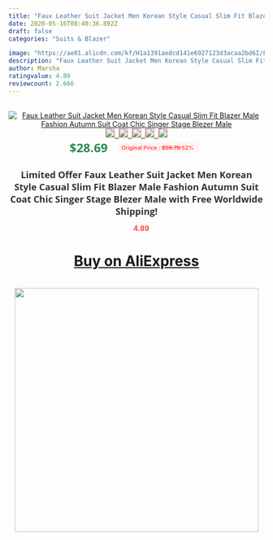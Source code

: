 ```yaml
---
title: "Faux Leather Suit Jacket Men Korean Style Casual Slim Fit Blazer Male Fashion Autumn Suit Coat Chic Singer Stage Blezer Male"
date: 2020-05-16T08:40:36.892Z
draft: false
categories: "Suits & Blazer"

image: "https://ae01.alicdn.com/kf/H1a1391aedcd141e6927123d3acaa2bd6I/Faux-Leather-Suit-Jacket-Men-Korean-Style-Casual-Slim-Fit-Blazer-Male-Fashion-Autumn-Suit-Coat.jpg"
description: "Faux Leather Suit Jacket Men Korean Style Casual Slim Fit Blazer Male Fashion Autumn Suit Coat Chic Singer Stage Blezer Male"
author: Marsha
ratingvalue: 4.89
reviewcount: 2.666
---
```

<br>
<div style="text-align: center;">
<a href="https://s.click.aliexpress.com/e/_AgEFXB" target="_blank" rel="nofollow noopener noreferrer"><img alt="Faux Leather Suit Jacket Men Korean Style Casual Slim Fit Blazer Male Fashion Autumn Suit Coat Chic Singer Stage Blezer Male" class="magnifier-image" src="https://ae01.alicdn.com/kf/H1a1391aedcd141e6927123d3acaa2bd6I/Faux-Leather-Suit-Jacket-Men-Korean-Style-Casual-Slim-Fit-Blazer-Male-Fashion-Autumn-Suit-Coat.jpg_640x640.jpg">
<br>
<img style="border:1px solid salmon" src="https://ae01.alicdn.com/kf/H1a1391aedcd141e6927123d3acaa2bd6I/Faux-Leather-Suit-Jacket-Men-Korean-Style-Casual-Slim-Fit-Blazer-Male-Fashion-Autumn-Suit-Coat.jpg_120x120.jpg">&nbsp;&nbsp;<img style="border:1px solid salmon" src="https://ae01.alicdn.com/kf/H02b01c50245e4f37a6c81d47caca45434/Faux-Leather-Suit-Jacket-Men-Korean-Style-Casual-Slim-Fit-Blazer-Male-Fashion-Autumn-Suit-Coat.jpg_120x120.jpg">&nbsp;&nbsp;<img style="border:1px solid salmon" src="https://ae01.alicdn.com/kf/Hbacbcefcb04d42bf97a6423bd915479ek/Faux-Leather-Suit-Jacket-Men-Korean-Style-Casual-Slim-Fit-Blazer-Male-Fashion-Autumn-Suit-Coat.jpg_120x120.jpg">&nbsp;&nbsp;<img style="border:1px solid salmon" src="https://ae01.alicdn.com/kf/H08848cf49d1d497f8cd06cd3b927c8b2X/Faux-Leather-Suit-Jacket-Men-Korean-Style-Casual-Slim-Fit-Blazer-Male-Fashion-Autumn-Suit-Coat.jpg_120x120.jpg">&nbsp;&nbsp;<img style="border:1px solid salmon" src="https://ae01.alicdn.com/kf/H3b235a49a46243c3adf1ba164702f2feZ/Faux-Leather-Suit-Jacket-Men-Korean-Style-Casual-Slim-Fit-Blazer-Male-Fashion-Autumn-Suit-Coat.jpg_120x120.jpg"></a></div><br0>
<div style="text-align: center;"><span style="background-color: white; border: 0px; box-sizing: border-box; color: seagreen; display: inline-block; font-family: &quot;open sans&quot; , &quot;arial&quot; , &quot;helvetica&quot; , sans-serif , &quot;heiti&quot;; font-size: 24px; font-stretch: inherit; font-weight: 700; line-height: inherit; margin: 0px 10px 0px 0px; padding: 0px; vertical-align: middle;">$28.69 </span>
<span style="background: rgb(255 , 241 , 241); border-radius: 3px; border: 0px; box-sizing: border-box; color: #ff4747; display: inline-block; font-family: inherit; font-size: 12px; font-stretch: inherit; font-style: inherit; font-variant: inherit; font-weight: 600; line-height: inherit; margin: 0px; padding: 2px 5px; transform: scale(0.9); vertical-align: middle;">Original Price : <b style="text-decoration: line-through;">$59.78 </b> 52%&nbsp;&nbsp;</span></div>
<h1 style="color: #333333; display: inline-block; font-family: &quot;open sans&quot; , &quot;arial&quot; , &quot;helvetica&quot; , sans-serif , &quot;heiti&quot;; font-size: 18px; font-stretch: inherit; font-weight: 700; text-align: center;">Limited Offer Faux Leather Suit Jacket Men Korean Style Casual Slim Fit Blazer Male Fashion Autumn Suit Coat Chic Singer Stage Blezer Male with Free Worldwide Shipping!</h1>
<div style="color: #ff4747; text-align: center;">
<img src="https://4.bp.blogspot.com/-M0ZcTcb-5uY/XleCXlxnR4I/AAAAAAAAAEc/OrjgMkXV1oMQFaCRZj5HQwOCBcu3w1FegCPcBGAYYCw/s1600/star.png" style="height: 15px;">&nbsp;<b>4.89</b></div>
<div class="button_cont" align="center"><a class="buynow_a" href="https://s.click.aliexpress.com/e/_AgEFXB" target="_blank" rel="nofollow noopener noreferrer"><H1>Buy on AliExpress</H1></a></div><br>
<div class="separator" style="clear: both; text-align: center;">
<img src="https://lh3.googleusercontent.com/-pTy5HemUv9M/XlePHvY0dAI/AAAAAAAAAE4/0nX5iRUoIWY8eMW9Dpxeirr157OZliDIgCLcBGAsYHQ/s1600/badge.gif" width="480">
</div>
